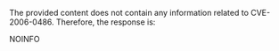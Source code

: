 The provided content does not contain any information related to CVE-2006-0486. Therefore, the response is:

NOINFO